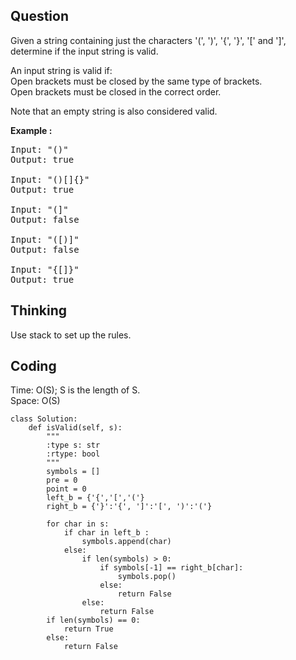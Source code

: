 ## Question
Given a string containing just the characters '(', ')', '{', '}', '[' and ']', determine if the input string is valid.<br>

An input string is valid if:<br>
    Open brackets must be closed by the same type of brackets.<br>
    Open brackets must be closed in the correct order.<br>

Note that an empty string is also considered valid.<br>

**Example :**
<pre>
Input: "()"
Output: true

Input: "()[]{}"
Output: true

Input: "(]"
Output: false

Input: "([)]"
Output: false

Input: "{[]}"
Output: true
</pre>


## Thinking
Use stack to set up the rules.

## Coding
Time: O(S); S is the length of S. </br>
Space: O(S) 
```python3
class Solution:
    def isValid(self, s):
        """
        :type s: str
        :rtype: bool
        """
        symbols = [] 
        pre = 0
        point = 0
        left_b = {'{','[','('}
        right_b = {'}':'{', ']':'[', ')':'('}
        
        for char in s:
            if char in left_b :
                symbols.append(char)
            else:
                if len(symbols) > 0:
                    if symbols[-1] == right_b[char]:
                        symbols.pop()
                    else:
                        return False
                else:
                    return False
        if len(symbols) == 0:
            return True
        else:
            return False
```

